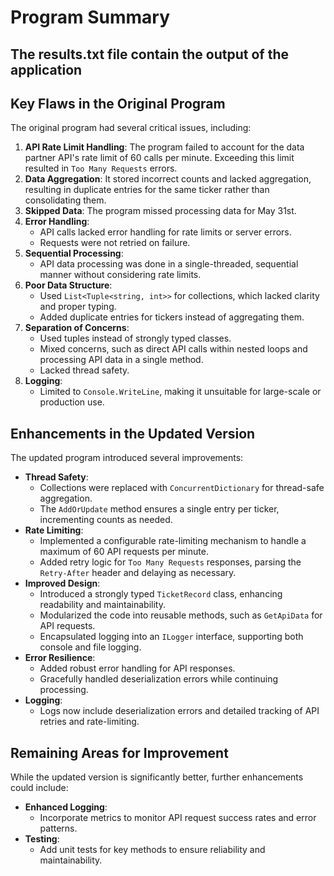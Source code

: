 # Program Summary

## The results.txt file contain the output of the application

## Key Flaws in the Original Program
The original program had several critical issues, including:
1. **API Rate Limit Handling**: The program failed to account for the data partner API's rate limit of 60 calls per minute. Exceeding this limit resulted in `Too Many Requests` errors.
2. **Data Aggregation**: It stored incorrect counts and lacked aggregation, resulting in duplicate entries for the same ticker rather than consolidating them.
3. **Skipped Data**: The program missed processing data for May 31st.
4. **Error Handling**:
   - API calls lacked error handling for rate limits or server errors.
   - Requests were not retried on failure.
5. **Sequential Processing**:
   - API data processing was done in a single-threaded, sequential manner without considering rate limits.
6. **Poor Data Structure**:
   - Used `List<Tuple<string, int>>` for collections, which lacked clarity and proper typing.
   - Added duplicate entries for tickers instead of aggregating them.
7. **Separation of Concerns**:
   - Used tuples instead of strongly typed classes.
   - Mixed concerns, such as direct API calls within nested loops and processing API data in a single method.
   - Lacked thread safety.
8. **Logging**:
   - Limited to `Console.WriteLine`, making it unsuitable for large-scale or production use.

## Enhancements in the Updated Version
The updated program introduced several improvements:
- **Thread Safety**: 
  - Collections were replaced with `ConcurrentDictionary` for thread-safe aggregation.
  - The `AddOrUpdate` method ensures a single entry per ticker, incrementing counts as needed.
- **Rate Limiting**:
  - Implemented a configurable rate-limiting mechanism to handle a maximum of 60 API requests per minute.
  - Added retry logic for `Too Many Requests` responses, parsing the `Retry-After` header and delaying as necessary.
- **Improved Design**:
  - Introduced a strongly typed `TicketRecord` class, enhancing readability and maintainability.
  - Modularized the code into reusable methods, such as `GetApiData` for API requests.
  - Encapsulated logging into an `ILogger` interface, supporting both console and file logging.
- **Error Resilience**:
  - Added robust error handling for API responses.
  - Gracefully handled deserialization errors while continuing processing.
- **Logging**:
  - Logs now include deserialization errors and detailed tracking of API retries and rate-limiting.

## Remaining Areas for Improvement
While the updated version is significantly better, further enhancements could include:
- **Enhanced Logging**:
  - Incorporate metrics to monitor API request success rates and error patterns.
- **Testing**:
  - Add unit tests for key methods to ensure reliability and maintainability.
